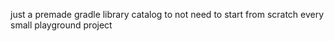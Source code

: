 just a premade gradle library catalog to not need to start from scratch every small playground project 
